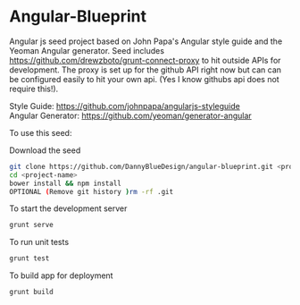 Angular-Blueprint
=================

Angular js seed project based on John Papa's Angular style guide and the Yeoman Angular generator.
Seed includes https://github.com/drewzboto/grunt-connect-proxy to hit outside APIs for development. The proxy is set up for the github API right now but can can be configured easily to hit your own api. (Yes I know githubs api does not require this!). 

Style Guide: https://github.com/johnpapa/angularjs-styleguide  
Angular Generator: https://github.com/yeoman/generator-angular  

To use this seed:

Download the seed
```bash
git clone https://github.com/DannyBlueDesign/angular-blueprint.git <project-name>
cd <project-name>
bower install && npm install
OPTIONAL (Remove git history )rm -rf .git
```

To start the development server
```bash
grunt serve
```

To run unit tests
```bash
grunt test
```

To build app for deployment
```shell
grunt build
```
